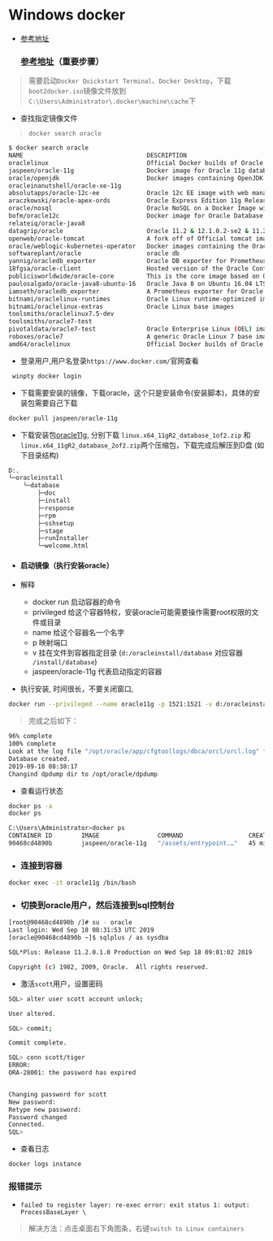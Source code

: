 # Windows docker

* [参考地址](<https://blog.csdn.net/Edison_shu/article/details/76982397>)

  ### [参考地址](<http://www.thxopen.com/linux/docker/2019/04/17/install-oracle11g-on-docker>)（重要步骤）



> 需要启动`Docker Quickstart Terminal`、`Docker Desktop`，下载`boot2docker.iso`镜像文件放到`C:\Users\Administrator\.docker\machine\cache`下

* 查找指定镜像文件

> `docker search oracle`

```bash
$ docker search oracle
NAME                                  DESCRIPTION                                     STARS               OFFICIAL            AUTOMATED
oraclelinux                           Official Docker builds of Oracle Linux.         605                 [OK]
jaspeen/oracle-11g                    Docker image for Oracle 11g database            122                                     [OK]
oracle/openjdk                        Docker images containing OpenJDK Oracle Linux   56                                      [OK]
oracleinanutshell/oracle-xe-11g                                                       54
absolutapps/oracle-12c-ee             Oracle 12c EE image with web management cons…   30
araczkowski/oracle-apex-ords          Oracle Express Edition 11g Release 2 on Ubun…   24                                      [OK]
oracle/nosql                          Oracle NoSQL on a Docker Image with Oracle L…   22                                      [OK]
bofm/oracle12c                        Docker image for Oracle Database                20                                      [OK]
relateiq/oracle-java8                                                                 13                                      [OK]
datagrip/oracle                       Oracle 11.2 & 12.1.0.2-se2 & 11.2.0.2-xe        12                                      [OK]
openweb/oracle-tomcat                 A fork off of Official tomcat image with Ora…   8                                       [OK]
oracle/weblogic-kubernetes-operator   Docker images containing the Oracle WebLogic…   8
softwareplant/oracle                  oracle db                                       2                                       [OK]
yannig/oracledb_exporter              Oracle DB exporter for Prometheus               2
18fgsa/oracle-client                  Hosted version of the Oracle Container Image…   1
publicisworldwide/oracle-core         This is the core image based on Oracle Linux…   1                                       [OK]
paulosalgado/oracle-java8-ubuntu-16   Oracle Java 8 on Ubuntu 16.04 LTS.              1                                       [OK]
iamseth/oracledb_exporter             A Prometheus exporter for Oracle modeled aft…   1
bitnami/oraclelinux-runtimes          Oracle Linux runtime-optimized images           0                                       [OK]
bitnami/oraclelinux-extras            Oracle Linux base images                        0                                       [OK]
toolsmiths/oraclelinux7.5-dev                                                         0
toolsmiths/oracle7-test                                                               0
pivotaldata/oracle7-test              Oracle Enterprise Linux (OEL) image for GPDB…   0
roboxes/oracle7                       A generic Oracle Linux 7 base image.            0
amd64/oraclelinux                     Official Docker builds of Oracle Linux.         0
```

* 登录用户,用户名登录`https://www.docker.com/`官网查看

```bash
 winpty docker login
```

* 下载需要安装的镜像，下载oracle，这个只是安装命令(安装脚本)，具体的安装包需要自己下载

```bash
docker pull jaspeen/oracle-11g
```

* 下载安装包[oracle11g](<https://www.oracle.com/database/technologies/112010-linx8664soft.html>), 分别下载 `linux.x64_11gR2_database_1of2.zip` 和 `linux.x64_11gR2_database_2of2.zip`两个压缩包，下载完成后解压到D盘 (如下目录结构)

```bash
D:.
└─oracleinstall
    └─database
        ├─doc
        ├─install
        ├─response
        ├─rpm
        ├─sshsetup
        ├─stage
        ├─runInstaller
        └─welcome.html
```

* #### 启动镜像（执行安装oracle）

* 解释
  * docker run 启动容器的命令
  * privileged 给这个容器特权，安装oracle可能需要操作需要root权限的文件或目录
  * name 给这个容器名一个名字
  * p 映射端口
  * v 挂在文件到容器指定目录 (`d:/oracleinstall/database` 对应容器 `/install/database`)
  * jaspeen/oracle-11g 代表启动指定的容器
* 执行安装, 时间很长，不要关闭窗口,

```bash
docker run --privileged --name oracle11g -p 1521:1521 -v d:/oracleinstall:/install jaspeen/oracle-11g
```

> 完成之后如下：

```bash
96% complete
100% complete
Look at the log file "/opt/oracle/app/cfgtoollogs/dbca/orcl/orcl.log" for further details.
Database created.
2019-09-18 08:38:17
Changind dpdump dir to /opt/oracle/dpdump
```

* 查看运行状态

```bash
docker ps -a
docker ps

C:\Users\Administrator>docker ps
CONTAINER ID        IMAGE                COMMAND                  CREATED             STATUS              PORTS                              NAMES
90468cd4890b        jaspeen/oracle-11g   "/assets/entrypoint.…"   45 minutes ago      Up 45 minutes       0.0.0.0:1521->1521/tcp, 8080/tcp   oracle11g
```

* ### 连接到容器

```bash
docker exec -it oracle11g /bin/bash
```

* ### 切换到oracle用户，然后连接到sql控制台

```bash
[root@90468cd4890b /]# su - oracle
Last login: Wed Sep 18 08:31:53 UTC 2019
[oracle@90468cd4890b ~]$ sqlplus / as sysdba

SQL*Plus: Release 11.2.0.1.0 Production on Wed Sep 18 09:01:02 2019

Copyright (c) 1982, 2009, Oracle.  All rights reserved.
```

* 激活`scott`用户，设置密码

```bash
SQL> alter user scott account unlock;

User altered.

SQL> commit;

Commit complete.

SQL> conn scott/tiger
ERROR:
ORA-28001: the password has expired


Changing password for scott
New password:
Retype new password:
Password changed
Connected.
SQL>
```

* 查看日志

```bash
docker logs instance
```

### 报错提示

* `failed to register layer: re-exec error: exit status 1: output: ProcessBaseLayer \`

> 解决方法：点击桌面右下角图条，右键`switch to Linux containers`
